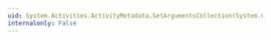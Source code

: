 ```yaml
---
uid: System.Activities.ActivityMetadata.SetArgumentsCollection(System.Collections.ObjectModel.Collection{System.Activities.RuntimeArgument})
internalonly: False
---
```


